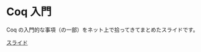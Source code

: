 # Coq 入門

Coq の入門的な事項（の一部）をネット上で拾ってきてまとめたスライドです。

[スライド](https://elle-et-noire.github.io/coq-intro/coq-intro.html)
